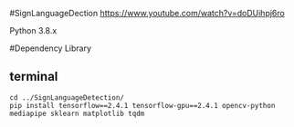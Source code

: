 #SignLanguageDection
https://www.youtube.com/watch?v=doDUihpj6ro

Python 3.8.x

#Dependency Library

<h2>terminal</h2>
    
    cd ../SignLanguageDetection/
    pip install tensorflow==2.4.1 tensorflow-gpu==2.4.1 opencv-python mediapipe sklearn matplotlib tqdm
